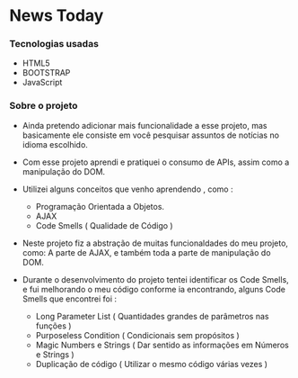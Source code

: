 # News Today

### Tecnologias usadas

- HTML5
- BOOTSTRAP
- JavaScript

### Sobre o projeto

- Ainda pretendo adicionar mais funcionalidade a esse projeto, mas basicamente ele consiste em você pesquisar assuntos de notícias no idioma escolhido.

- Com esse projeto aprendi e pratiquei o consumo de APIs, assim como a manipulação do DOM.

- Utilizei alguns conceitos que venho aprendendo , como :
  - Programação Orientada a Objetos.
  - AJAX
  - Code Smells ( Qualidade de Código )

- Neste projeto fiz a abstração de muitas funcionaldades do meu projeto, como: A parte de AJAX, e também toda a parte de manipulação do DOM.

- Durante o desenvolvimento do projeto tentei identificar os Code Smells, e fui melhorando o meu código conforme ia encontrando, alguns Code Smells que encontrei foi :
   - Long Parameter List ( Quantidades grandes de parâmetros nas funções )
   - Purposeless Condition ( Condicionais sem propósitos )
   - Magic Numbers e Strings ( Dar sentido as informações em Números e Strings )
   - Duplicação de código ( Utilizar o mesmo código várias vezes )

